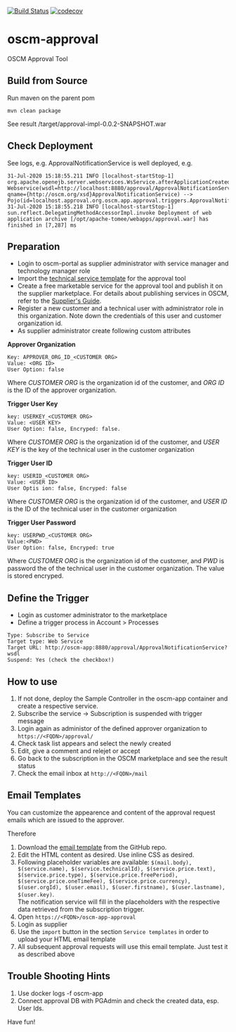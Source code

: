 [![Build Status](https://travis-ci.org/servicecatalog/oscm-approval.svg?branch=master)](https://travis-ci.org/servicecatalog/oscm-approval) [![codecov](https://codecov.io/gh/servicecatalog/oscm-approval/branch/master/graph/badge.svg)](https://codecov.io/gh/servicecatalog/oscm-approval)

# oscm-approval 
OSCM Approval Tool 


## Build from Source ##
Run maven on the parent pom

```mvn clean package```

See result <projectroot>/target/approval-impl-0.0.2-SNAPSHOT.war 

## Check Deployment
See logs, e.g. ApprovalNotificationService is well deployed, e.g.
```
31-Jul-2020 15:18:55.211 INFO [localhost-startStop-1] org.apache.openejb.server.webservices.WsService.afterApplicationCreated Webservice(wsdl=http://localhost:8880/approval/ApprovalNotificationService, qname={http://oscm.org/xsd}ApprovalNotificationService) --> Pojo(id=localhost.approval.org.oscm.app.approval.triggers.ApprovalNotificationService)
31-Jul-2020 15:18:55.218 INFO [localhost-startStop-1] sun.reflect.DelegatingMethodAccessorImpl.invoke Deployment of web application archive [/opt/apache-tomee/webapps/approval.war] has finished in [7,287] ms
```

## Preparation
- Login to oscm-portal as supplier administrator with service manager and technology manager role
- Import the [technical service template](https://github.com/servicecatalog/oscm-app/blob/master/oscm-app-approval/src/main/resources/TechnicalService.xml) for the approval tool
- Create a free marketable service for the approval tool and publish it on the supplier marketplace. For details about publishing services in OSCM, refer to the [Supplier's Guide](https://github.com/servicecatalog/documentation/blob/master/Development/oscm-doc-user/resources/manuals/integration/en/Supplier.pdf).
- Register a new customer and a technical user with administrator role in this organization. Note down the credentials of this user and customer organization id.
- As supplier administrator create following custom attributes 
  
**Approver Organization**
``` 
Key: APPROVER_ORG_ID_<CUSTOMER ORG>
Value: <ORG ID>
User Option: false
```
Where *CUSTOMER ORG* is the organization id of the customer, and *ORG ID* is the ID of the approver organization.
 
**Trigger User Key**
```
key: USERKEY_<CUSTOMER ORG>
Value: <USER KEY>
User Option: false, Encryped: false.
```
   Where *CUSTOMER ORG* is the organization id of the customer, and *USER KEY* is the key of the technical user in the customer organization

**Trigger User ID**
```
key: USERID_<CUSTOMER ORG>
Value: <USER ID>
User Optis ion: false, Encryped: false
```
 Where *CUSTOMER ORG* is the organization id of the customer, and *USER ID* is the ID of the technical user in the customer organization

**Trigger User Password**

```
key: USERPWD_<CUSTOMER ORG>
Value:<PWD>
User Option: false, Encryped: true
```
Where *CUSTOMER ORG* is the organization id of the customer, and *PWD* is password the of the technical user in the customer organization. The value is stored encryped.

## Define the Trigger
- Login as customer administrator to the marketplace
- Define a trigger process in Account > Processes

```  
Type: Subscribe to Service
Target type: Web Service
Target URL: http://oscm-app:8880/approval/ApprovalNotificationService?wsdl
Suspend: Yes (check the checkbox!)
```
## How to use
1. If not done, deploy the Sample Controller in the oscm-app container and create a respective service.
2. Subscribe the service -> Subscription is suspended with trigger message 
3. Login again as administor of the defined approver organization to `https://<FQDN>/approval/`
4. Check task list appears and select the newly created
5. Edit, give a comment and relejet or accept
6. Go back to the subscription in the OSCM marketplace and see the result status
7. Check the email inbox at `http://<FQDN>/mail`

## Email Templates
You can customize the appearence and content of the approval request emails which are issued to the approver.

Therefore
1. Download the [email template](https://github.com/servicecatalog/oscm-app/blob/master/oscm-app-approval/src/main/resources/approvalEmail.html) from the GitHub repo.
2. Edit the HTML content as desired. Use inline CSS as desired.
4. Following placeholder variables are available: ```$(mail.body), $(service.name), $(service.technicalId), $(service.price.text), $(service.price.type), $(service.price.freePeriod), $(service.price.oneTimeFee), $(service.price.currency), $(user.orgId), $(user.email), $(user.firstname), $(user.lastname), $(user.key)```.<br>The notification service will fill in the placeholders with the respective data retrieved from the subscription trigger. 
5. Open `https://<FQDN>/oscm-app-approval`
6. Login as supplier
7. Use the `import` button in the section `Service templates` in order to upload your HTML email template
8. All subsequent approval requests will use this email template. Just test it as described above  
 

## Trouble Shooting Hints
1. Use docker logs -f oscm-app
2. Connect approval DB with PGAdmin and check the created data, esp. User Ids.

Have fun!
